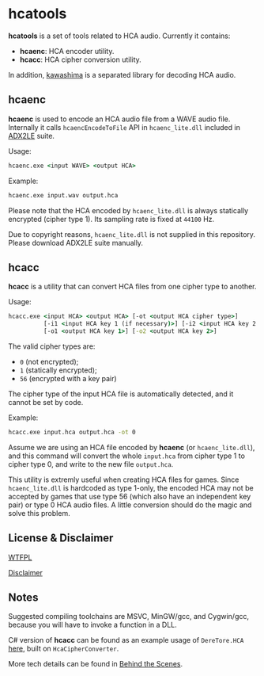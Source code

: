 # hcatools

**hcatools** is a set of tools related to HCA audio. Currently it contains:

- **hcaenc**: HCA encoder utility.
- **hcacc**: HCA cipher conversion utility.

In addition, [kawashima](https//github.com/Hozuki/kawashima) is a separated
library for decoding HCA audio.

## hcaenc

**hcaenc** is used to encode an HCA audio file from a WAVE audio file.
Internally it calls `hcaencEncodeToFile` API in `hcaenc_lite.dll`
included in [ADX2LE](http://www.adx2le.com) suite.

Usage:

```cmd
hcaenc.exe <input WAVE> <output HCA>
```

Example:

```cmd
hcaenc.exe input.wav output.hca
```

Please note that the HCA encoded by `hcaenc_lite.dll` is always statically
encrypted (cipher type 1). Its sampling rate is fixed at `44100` Hz.

Due to copyright reasons, `hcaenc_lite.dll` is not supplied in this repository.
Please download ADX2LE suite manually.

## hcacc

**hcacc** is a utility that can convert HCA files from one cipher type to
another.

Usage:

```cmd
hcacc.exe <input HCA> <output HCA> [-ot <output HCA cipher type>]
          [-i1 <input HCA key 1 (if necessary)>] [-i2 <input HCA key 2 (if necessary)>]
          [-o1 <output HCA key 1>] [-o2 <output HCA key 2>]
```

The valid cipher types are:

- `0` (not encrypted);
- `1` (statically encrypted);
- `56` (encrypted with a key pair)

The cipher type of the input HCA file is automatically detected, and it cannot be
set by code.

Example:

```cmd
hcacc.exe input.hca output.hca -ot 0
```

Assume we are using an HCA file encoded by **hcaenc** (or `hcaenc_lite.dll`),
and this command will convert the whole `input.hca` from cipher type 1 to
cipher type 0, and write to the new file `output.hca`.

This utility is extremly useful when creating HCA files for games. Since
`hcaenc_lite.dll` is hardcoded as type 1-only, the encoded HCA may not be
accepted by games that use type 56 (which also have an independent
key pair) or type 0 HCA audio files. A little conversion should do the magic
and solve this problem.

## License & Disclaimer

[WTFPL](http://www.wtfpl.net/txt/copying/)

[Disclaimer](DISCLAIMER.md)

## Notes

Suggested compiling toolchains are MSVC, MinGW/gcc, and Cygwin/gcc, because you will
have to invoke a function in a DLL.

C# version of **hcacc** can be found as an example usage of `DereTore.HCA` [here](https://github.com/Hozuki/DereTore/blob/master/DereTore.HCA.Test/Program.cs),
built on `HcaCipherConverter`.

More tech details can be found in [Behind the Scenes](BEHIND_THE_SCENES.md).
